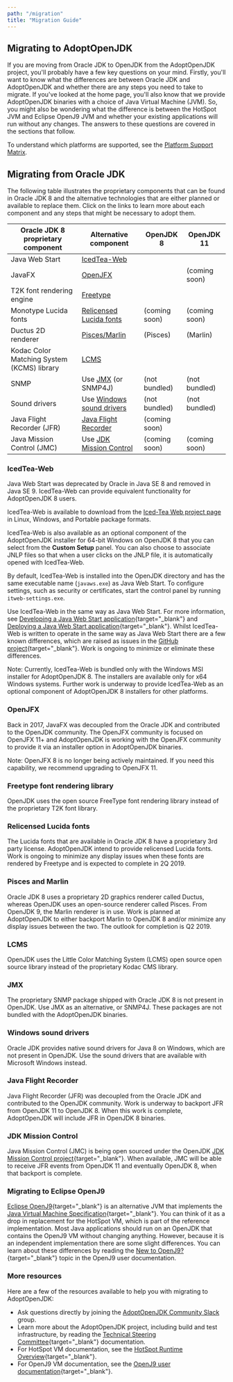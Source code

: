 ```yaml
---
path: "/migration"
title: "Migration Guide"
---
```

## Migrating to AdoptOpenJDK
If you are moving from Oracle JDK to OpenJDK from the AdoptOpenJDK project, you'll probably have a few key questions on your mind. Firstly, you'll want to know what the differences are between Oracle JDK and AdoptOpenJDK and whether there are any steps you need to take to migrate. If you've looked at the home page, you'll also know that we provide AdoptOpenJDK binaries with a choice of Java Virtual Machine (JVM). So, you might also be wondering what the difference is between the HotSpot JVM and Eclipse OpenJ9 JVM and whether your existing applications will run without any changes. The answers to these questions are covered in the sections that follow.

To understand which platforms are supported, see the [Platform Support Matrix](./supported_platforms).

## Migrating from Oracle JDK
The following table illustrates the proprietary components that can be found in Oracle JDK 8 and the alternative technologies that are either planned or available to replace them. Click on the links to learn more about each component and any steps that might be necessary to adopt them.

|Oracle JDK 8 proprietary component|Alternative component|OpenJDK 8|OpenJDK 11|
|--- |--- |--- |--- |
|Java Web Start|[IcedTea-Web](./migration#icedtea-web)|<i class="fa fa-check" aria-hidden="true"></i>|<i class="fa fa-times" aria-hidden="true"></i>|
|JavaFX|[OpenJFX](./migration#openjfx)|<i class="fa fa-times" aria-hidden="true"></i>|<i class="fa fa-times" aria-hidden="true"></i> (coming soon)|
|T2K font rendering engine|[Freetype](./migration#freetype-font-rendering-library)|<i class="fa fa-check" aria-hidden="true"></i>|<i class="fa fa-check" aria-hidden="true"></i>|
|Monotype Lucida fonts|[Relicensed Lucida fonts](./migration#relicensed-lucida-fonts)|<i class="fa fa-times" aria-hidden="true"></i> (coming soon)|<i class="fa fa-times" aria-hidden="true"></i> (coming soon)|
|Ductus 2D renderer|[Pisces/Marlin](./migration#pisces-and-marlin)|<i class="fa fa-check" aria-hidden="true"></i> (Pisces)|<i class="fa fa-check" aria-hidden="true"></i> (Marlin)|
|Kodac Color Matching System (KCMS) library|[LCMS](./migration#lcms)|<i class="fa fa-check" aria-hidden="true"></i>|<i class="fa fa-check" aria-hidden="true"></i>|
|SNMP|Use [JMX](./migration#jmx) (or SNMP4J)|<i class="fa fa-check" aria-hidden="true"></i> (not bundled)|<i class="fa fa-check" aria-hidden="true"></i> (not bundled)|
|Sound drivers|Use [Windows sound drivers](./migration#windows-sound-drivers)|<i class="fa fa-check" aria-hidden="true"></i> (not bundled)|<i class="fa fa-check" aria-hidden="true"></i> (not bundled)|
|Java Flight Recorder (JFR)|[Java Flight Recorder](./migration#java-flight-recorder)|<i class="fa fa-times" aria-hidden="true"></i> (coming soon)|<i class="fa fa-check" aria-hidden="true"></i>|
|Java Mission Control (JMC)|Use [JDK Mission Control](./migration#jdk-mission-control)|<i class="fa fa-times" aria-hidden="true"></i> (coming soon)|<i class="fa fa-times" aria-hidden="true"></i> (coming soon)|

### IcedTea-Web
Java Web Start was deprecated by Oracle in Java SE 8 and removed in Java SE 9. IcedTea-Web can provide equivalent functionality for AdoptOpenJDK 8 users.

IcedTea-Web is available to download from the [Iced-Tea Web project page](./icedtea-web) in Linux, Windows, and Portable package formats.

IcedTea-Web is also available as an optional component of the AdoptOpenJDK installer for 64-bit Windows on OpenJDK 8 that you can select from the **Custom Setup** panel. You can also choose to associate JNLP files so that when a user clicks on the JNLP file, it is automatically opened with IcedTea-Web.

By default, IcedTea-Web is installed into the OpenJDK directory and has the same executable name (`javaws.exe`) as Java Web Start. To configure settings, such as security or certificates, start the control panel by running `itweb-settings.exe`.

Use IcedTea-Web in the same way as Java Web Start. For more information, see [Developing a Java Web Start application](https://docs.oracle.com/javase/tutorial/deployment/webstart/developing.html){target="_blank"} and [Deploying a Java Web Start application](https://docs.oracle.com/javase/tutorial/deployment/webstart/deploying.html){target="_blank"}. Whilst IcedTea-Web is written to operate in the same way as Java Web Start there are a few known differences, which are raised as issues in the [GitHub project](https://github.com/AdoptOpenJDK/icedtea-web){target="_blank"}. Work is ongoing to minimize or eliminate these differences.

Note: Currently, IcedTea-Web is bundled only with the Windows MSI installer for AdoptOpenJDK 8. The installers are available only for x64 Windows systems. Further work is underway to provide IcedTea-Web as an optional component of AdoptOpenJDK 8 installers for other platforms.

### OpenJFX
Back in 2017, JavaFX was decoupled from the Oracle JDK and contributed to the OpenJDK community. The OpenJFX community is focused on OpenJFX 11+ and AdoptOpenJDK is working with the OpenJFX community to provide it via an installer option in AdoptOpenJDK binaries.

Note: OpenJFX 8 is no longer being actively maintained. If you need this capability, we recommend upgrading to OpenJFX 11.

### Freetype font rendering library
OpenJDK uses the open source FreeType font rendering library instead of the proprietary T2K font library.

### Relicensed Lucida fonts
The Lucida fonts that are available in Oracle JDK 8 have a proprietary 3rd party license. AdoptOpenJDK intend to provide relicensed Lucida fonts. Work is ongoing to minimize any display issues when these fonts are rendered by Freetype and is expected to complete in 2Q 2019.

### Pisces and Marlin
Oracle JDK 8 uses a proprietary 2D graphics renderer called Ductus, whereas OpenJDK uses an open-source renderer called Pisces. From OpenJDK 9, the Marlin renderer is in use. Work is planned at AdoptOpenJDK to either backport Marlin to OpenJDK 8 and/or minimize any display issues between the two. The outlook for completion is Q2 2019.

### LCMS
OpenJDK uses the Little Color Matching System (LCMS) open source open source library instead of the proprietary Kodac CMS library.

### JMX
The proprietary SNMP package shipped with Oracle JDK 8 is not present in OpenJDK. Use JMX as an alternative, or SNMP4J. These packages are not bundled with the AdoptOpenJDK binaries.

### Windows sound drivers
Oracle JDK provides native sound drivers for Java 8 on Windows, which are not present in OpenJDK. Use the sound drivers that are available with Microsoft Windows instead.

### Java Flight Recorder
Java Flight Recorder (JFR) was decoupled from the Oracle JDK and contributed to the OpenJDK community. Work is underway to backport JFR from OpenJDK 11 to OpenJDK 8. When this work is complete, AdoptOpenJDK will include JFR in OpenJDK 8 binaries.

### JDK Mission Control
Java Mission Control (JMC) is being open sourced under the OpenJDK [JDK Mission Control project](https://github.com/JDKMissionControl/jmc){target="_blank"}. When available, JMC will be able to receive JFR events from OpenJDK 11 and eventually OpenJDK 8, when that backport is complete.

### Migrating to Eclipse OpenJ9
[Eclipse OpenJ9](https://www.eclipse.org/openj9){target="_blank"} is an alternative JVM that implements the [Java Virtual Machine Specification](https://docs.oracle.com/javase/specs/index.html){target="_blank"}. You can think of it as a drop in replacement for the HotSpot VM, which is part of the reference implementation. Most Java applications should run on an OpenJDK that contains the OpenJ9 VM without changing anything. However, because it is an independent implementation there are some slight differences. You can learn about these differences by reading the [New to OpenJ9?](https://www.eclipse.org/openj9/docs/openj9_newuser/){target="_blank"} topic in the OpenJ9 user documentation.

### More resources
Here are a few of the resources available to help you with migrating to AdoptOpenJDK:

- Ask questions directly by joining the [AdoptOpenJDK Community Slack](./slack) group.
- Learn more about the AdoptOpenJDK project, including build and test infrastructure, by reading the [Technical Steering Committee](https://github.com/AdoptOpenJDK/TSC){target="_blank"} documentation.
- For HotSpot VM documentation, see the [HotSpot Runtime Overview](http://openjdk.java.net/groups/hotspot/docs/RuntimeOverview.html){target="_blank"}.
- For OpenJ9 VM documentation, see the [OpenJ9 user documentation](https://www.eclipse.org/openj9/docs){target="_blank"}.
